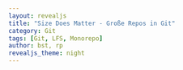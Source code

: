 ```yaml
---
layout: revealjs
title: "Size Does Matter - Große Repos in Git"
category: Git
tags: [Git, LFS, Monorepo]
author: bst, rp
revealjs_theme: night
---
```


<style>
.reveal h1 { color: #811c81; }
.reveal h2 { color: #811c81; }
.reveal h3 { color: #811c81; }
.reveal h4 { color: #811c81; }
.reveal h5 { color: #811c81; }
.reveal h6 { color: #811c81; }
</style>

<section data-markdown="00/intro.md" data-separator-vertical="^====*\n"></section>
<section data-markdown="01/monorepos.md" data-separator-vertical="^====*\n"></section>
<section data-markdown="02/gross.md" data-separator-vertical="^====*\n"></section>
<section data-markdown="03/anzahl-dateien.md" data-separator-vertical="^====*\n"></section>
<section data-markdown="04/datenvolumen.md" data-separator-vertical="^====*\n"></section>
<section data-markdown="05/anzahl-teams.md" data-separator-vertical="^====*\n"></section>
<section data-markdown="06/viele-commits.md" data-separator-vertical="^====*\n"></section>
<section data-markdown="07/submodules-subtrees.md" data-separator-vertical="^====*\n"></section>
<section data-markdown="08/ueberblick-loesungen.md" data-separator-vertical="^====*\n"></section>
<section data-markdown="09/wenn-das-nicht-reicht.md" data-separator-vertical="^====*\n"></section>
<section data-markdown="99/meta.md" data-separator-vertical="^====*\n"></section>
<section data-markdown="09/fragen.md" data-separator-vertical="^====*\n"></section>
